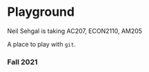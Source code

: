 # Playground
Neil Sehgal is taking AC207, ECON2110, AM205

A place to play with `git`.

### Fall 2021
